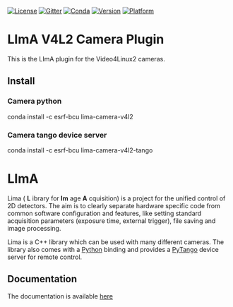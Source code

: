 [![License](https://img.shields.io/github/license/esrf-bliss/lima.svg?style=flat)](https://opensource.org/licenses/GPL-3.0)
[![Gitter](https://img.shields.io/gitter/room/esrf-bliss/lima.svg?style=flat)](https://gitter.im/esrf-bliss/LImA)
[![Conda](https://img.shields.io/conda/dn/esrf-bcu/lima-camera-v4l2.svg?style=flat)](https://anaconda.org/esrf-bcu)
[![Version](https://img.shields.io/conda/vn/esrf-bcu/lima-camera-v4l2.svg?style=flat)](https://anaconda.org/esrf-bcu)
[![Platform](https://img.shields.io/conda/pn/esrf-bcu/lima-camera-v4l2.svg?style=flat)](https://anaconda.org/esrf-bcu)

# LImA V4L2 Camera Plugin

This is the LImA plugin for the Video4Linux2 cameras.

## Install

### Camera python

conda install -c esrf-bcu lima-camera-v4l2

### Camera tango device server

conda install -c esrf-bcu lima-camera-v4l2-tango

# LImA

Lima ( **L** ibrary for **Im** age **A** cquisition) is a project for the unified control of 2D detectors. The aim is to clearly separate hardware specific code from common software configuration and features, like setting standard acquisition parameters (exposure time, external trigger), file saving and image processing.

Lima is a C++ library which can be used with many different cameras. The library also comes with a [Python](http://python.org) binding and provides a [PyTango](http://pytango.readthedocs.io/en/stable/) device server for remote control.

## Documentation

The documentation is available [here](https://lima1.readthedocs.io/)

